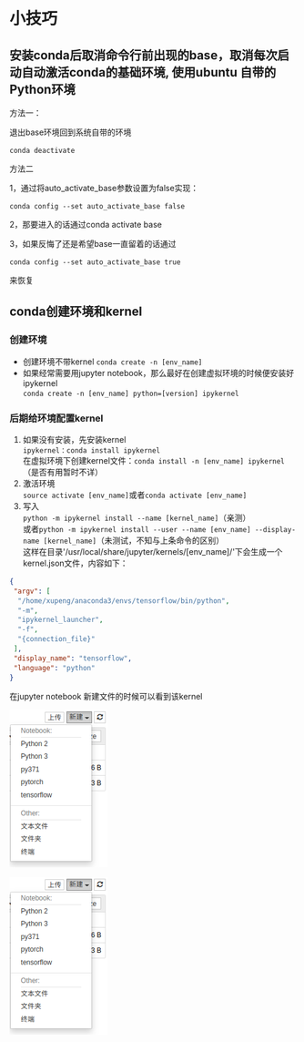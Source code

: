 # 小技巧
## 安装conda后取消命令行前出现的base，取消每次启动自动激活conda的基础环境, 使用ubuntu 自带的Python环境
方法一：

退出base环境回到系统自带的环境

```
conda deactivate 
```


方法二

1，通过将auto_activate_base参数设置为false实现：
```
conda config --set auto_activate_base false
```
2，那要进入的话通过conda activate base

3，如果反悔了还是希望base一直留着的话通过
```
conda config --set auto_activate_base true
```
来恢复

## conda创建环境和kernel
### 创建环境
* 创建环境不带kernel
`conda create -n [env_name]`
* 如果经常需要用jupyter notebook，那么最好在创建虚拟环境的时候便安装好ipykernel   
`conda create -n [env_name] python=[version] ipykernel`
### 后期给环境配置kernel
1. 如果没有安装，先安装kernel  
`ipykernel：conda install ipykernel`  
在虚拟环境下创建kernel文件：`conda install -n [env_name] ipykernel`（是否有用暂时不详）  
2. 激活环境  
`source activate [env_name]`或者`conda activate [env_name]`  
3. 写入  
`python -m ipykernel install --name [kernel_name]`（亲测）  
或者`python -m ipykernel install --user --name [env_name] --display-name [kernel_name]`（未测试，不知与上条命令的区别）  
这样在目录'/usr/local/share/jupyter/kernels/[env_name]/'下会生成一个kernel.json文件，内容如下：  
``` json
{
 "argv": [
  "/home/xupeng/anaconda3/envs/tensorflow/bin/python",
  "-m",
  "ipykernel_launcher",
  "-f",
  "{connection_file}"
 ],
 "display_name": "tensorflow",
 "language": "python"
}
```
在jupyter notebook 新建文件的时候可以看到该kernel  

![An image](./img/kernel.png)

  
![solar](./img/kernel.png)  
